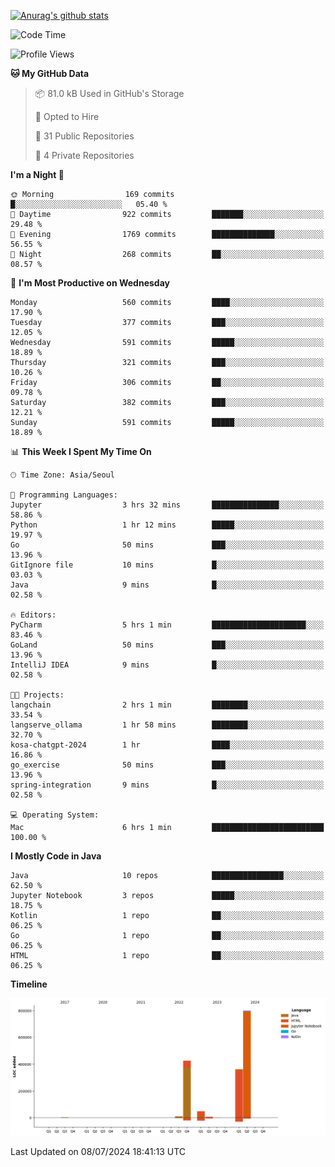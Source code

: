 [![Anurag's github stats](https://github-readme-stats.vercel.app/api?username=hajubal)](https://github.com/anuraghazra/github-readme-stats)

<!--START_SECTION:waka-->
![Code Time](http://img.shields.io/badge/Code%20Time-73%20hrs%2045%20mins-blue)

![Profile Views](http://img.shields.io/badge/Profile%20Views-0-blue)

**🐱 My GitHub Data** 

> 📦 81.0 kB Used in GitHub's Storage 
 > 
> 💼 Opted to Hire
 > 
> 📜 31 Public Repositories 
 > 
> 🔑 4 Private Repositories 
 > 
**I'm a Night 🦉** 

```text
🌞 Morning                169 commits         █░░░░░░░░░░░░░░░░░░░░░░░░   05.40 % 
🌆 Daytime                922 commits         ███████░░░░░░░░░░░░░░░░░░   29.48 % 
🌃 Evening                1769 commits        ██████████████░░░░░░░░░░░   56.55 % 
🌙 Night                  268 commits         ██░░░░░░░░░░░░░░░░░░░░░░░   08.57 % 
```
📅 **I'm Most Productive on Wednesday** 

```text
Monday                   560 commits         ████░░░░░░░░░░░░░░░░░░░░░   17.90 % 
Tuesday                  377 commits         ███░░░░░░░░░░░░░░░░░░░░░░   12.05 % 
Wednesday                591 commits         █████░░░░░░░░░░░░░░░░░░░░   18.89 % 
Thursday                 321 commits         ███░░░░░░░░░░░░░░░░░░░░░░   10.26 % 
Friday                   306 commits         ██░░░░░░░░░░░░░░░░░░░░░░░   09.78 % 
Saturday                 382 commits         ███░░░░░░░░░░░░░░░░░░░░░░   12.21 % 
Sunday                   591 commits         █████░░░░░░░░░░░░░░░░░░░░   18.89 % 
```


📊 **This Week I Spent My Time On** 

```text
🕑︎ Time Zone: Asia/Seoul

💬 Programming Languages: 
Jupyter                  3 hrs 32 mins       ███████████████░░░░░░░░░░   58.86 % 
Python                   1 hr 12 mins        █████░░░░░░░░░░░░░░░░░░░░   19.97 % 
Go                       50 mins             ███░░░░░░░░░░░░░░░░░░░░░░   13.96 % 
GitIgnore file           10 mins             █░░░░░░░░░░░░░░░░░░░░░░░░   03.03 % 
Java                     9 mins              █░░░░░░░░░░░░░░░░░░░░░░░░   02.58 % 

🔥 Editors: 
PyCharm                  5 hrs 1 min         █████████████████████░░░░   83.46 % 
GoLand                   50 mins             ███░░░░░░░░░░░░░░░░░░░░░░   13.96 % 
IntelliJ IDEA            9 mins              █░░░░░░░░░░░░░░░░░░░░░░░░   02.58 % 

🐱‍💻 Projects: 
langchain                2 hrs 1 min         ████████░░░░░░░░░░░░░░░░░   33.54 % 
langserve_ollama         1 hr 58 mins        ████████░░░░░░░░░░░░░░░░░   32.70 % 
kosa-chatgpt-2024        1 hr                ████░░░░░░░░░░░░░░░░░░░░░   16.86 % 
go_exercise              50 mins             ███░░░░░░░░░░░░░░░░░░░░░░   13.96 % 
spring-integration       9 mins              █░░░░░░░░░░░░░░░░░░░░░░░░   02.58 % 

💻 Operating System: 
Mac                      6 hrs 1 min         █████████████████████████   100.00 % 
```

**I Mostly Code in Java** 

```text
Java                     10 repos            ████████████████░░░░░░░░░   62.50 % 
Jupyter Notebook         3 repos             █████░░░░░░░░░░░░░░░░░░░░   18.75 % 
Kotlin                   1 repo              ██░░░░░░░░░░░░░░░░░░░░░░░   06.25 % 
Go                       1 repo              ██░░░░░░░░░░░░░░░░░░░░░░░   06.25 % 
HTML                     1 repo              ██░░░░░░░░░░░░░░░░░░░░░░░   06.25 % 
```



**Timeline**

![Lines of Code chart](https://raw.githubusercontent.com/hajubal/hajubal/main/assets/bar_graph.png)


 Last Updated on 08/07/2024 18:41:13 UTC
<!--END_SECTION:waka-->